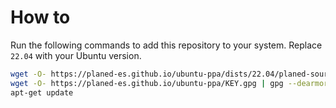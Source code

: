 # How to

Run the following commands to add this repository to your system. Replace `22.04` with your Ubuntu version.

```sh
wget -O- https://planed-es.github.io/ubuntu-ppa/dists/22.04/planed-source.list > /etc/apt/sources.list.d/planed-source.list
wget -O- https://planed-es.github.io/ubuntu-ppa/KEY.gpg | gpg --dearmor | tee /etc/apt/keyrings/planed-es.gpg
apt-get update
```
